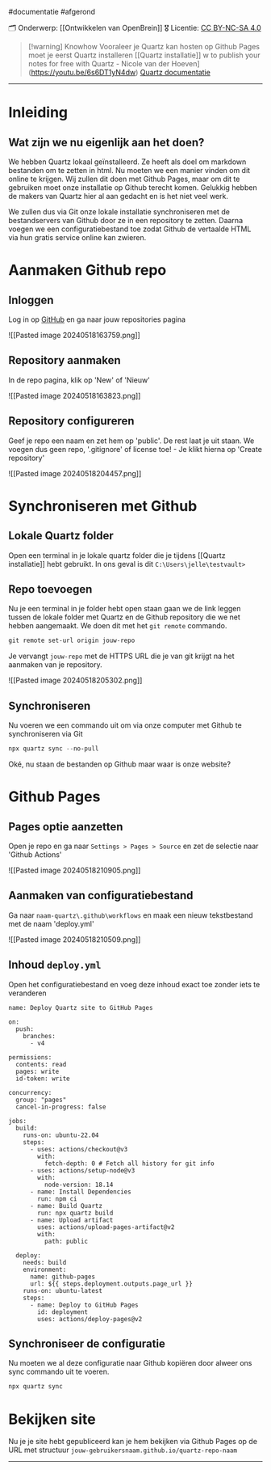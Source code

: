 #documentatie   #afgerond
 
🗂️ Onderwerp:  [[Ontwikkelen van OpenBrein]]
🎖️ Licentie: [CC BY-NC-SA 4.0](https://creativecommons.org/licenses/by-nc-sa/4.0/)


>[!warning] Knowhow
> Vooraleer je Quartz kan hosten op Github Pages moet je eerst Quartz installeren
> [[Quartz installatie]]
[](Quartz%20installatie.md)w to publish your notes for free with Quartz - Nicole van der Hoeven](https://youtu.be/6s6DT1yN4dw)
>[Quartz documentatie](https://quartz.jzhao.xyz/)

---
# Inleiding
## Wat zijn we nu eigenlijk aan het doen?
We hebben Quartz lokaal geïnstalleerd. Ze heeft als doel om markdown bestanden om te zetten in html. Nu moeten we een manier vinden om dit online te krijgen. Wij zullen dit doen met Github Pages, maar om dit te gebruiken moet onze installatie op Github terecht komen. Gelukkig hebben de makers van Quartz hier al aan gedacht en is het niet veel werk.

We zullen dus via Git onze lokale installatie synchroniseren met de bestandservers van Github door ze in een repository te zetten. Daarna voegen we een configuratiebestand toe zodat Github de vertaalde HTML via hun gratis service online kan zwieren. 
# Aanmaken Github repo
## Inloggen
Log in op [GitHub](https://www.github.com) en ga naar jouw repositories pagina

![[Pasted image 20240518163759.png]]

## Repository aanmaken
In de repo pagina, klik op 'New' of 'Nieuw'

![[Pasted image 20240518163823.png]]
## Repository configureren
Geef je repo een naam en zet hem op 'public'. De rest laat je uit staan. We voegen dus geen repo, '.gitignore' of license toe! - Je klikt hierna op 'Create repository'

![[Pasted image 20240518204457.png]]
# Synchroniseren met Github
## Lokale Quartz folder 
Open een terminal in je lokale quartz folder die je tijdens [[Quartz installatie]] hebt gebruikt. In ons geval is dit `C:\Users\jelle\testvault>`

## Repo toevoegen
Nu je een terminal in je folder hebt open staan gaan we de link leggen tussen de lokale folder met Quartz en de Github repository die we net hebben aangemaakt. We doen dit met het `git remote` commando.
``` PowerShell
git remote set-url origin jouw-repo
```

Je vervangt `jouw-repo` met de HTTPS URL die je van git krijgt na het aanmaken van je repository.

![[Pasted image 20240518205302.png]]

## Synchroniseren
Nu voeren we een commando uit om via onze computer met Github te synchroniseren via Git

``` PowerShell
npx quartz sync --no-pull
```

Oké, nu staan de bestanden op Github maar waar is onze website?

# Github Pages
## Pages optie aanzetten
Open je repo en ga naar `Settings > Pages > Source` en zet de selectie naar 'Github Actions'

![[Pasted image 20240518210905.png]]

## Aanmaken van configuratiebestand
Ga naar `naam-quartz\.github\workflows` en maak een nieuw tekstbestand met de naam 'deploy.yml'

![[Pasted image 20240518210509.png]]

## Inhoud `deploy.yml`
Open het configuratiebestand en voeg deze inhoud exact toe zonder iets te veranderen

``` YML
name: Deploy Quartz site to GitHub Pages
 
on:
  push:
    branches:
      - v4
 
permissions:
  contents: read
  pages: write
  id-token: write
 
concurrency:
  group: "pages"
  cancel-in-progress: false
 
jobs:
  build:
    runs-on: ubuntu-22.04
    steps:
      - uses: actions/checkout@v3
        with:
          fetch-depth: 0 # Fetch all history for git info
      - uses: actions/setup-node@v3
        with:
          node-version: 18.14
      - name: Install Dependencies
        run: npm ci
      - name: Build Quartz
        run: npx quartz build
      - name: Upload artifact
        uses: actions/upload-pages-artifact@v2
        with:
          path: public
 
  deploy:
    needs: build
    environment:
      name: github-pages
      url: ${{ steps.deployment.outputs.page_url }}
    runs-on: ubuntu-latest
    steps:
      - name: Deploy to GitHub Pages
        id: deployment
        uses: actions/deploy-pages@v2
```

## Synchroniseer de configuratie
Nu moeten we al deze configuratie naar Github kopiëren door alweer ons sync commando uit te voeren.

``` Powershell
npx quartz sync 
```

# Bekijken site
Nu je je site hebt gepubliceerd kan je hem bekijken via Github Pages op de URL met structuur `jouw-gebruikersnaam.github.io/quartz-repo-naam`

---

